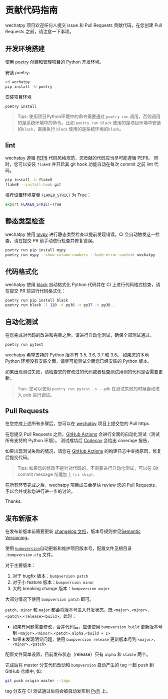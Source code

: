 贡献代码指南
===============

wechatpy 项目欢迎任何人提交 issue 和 Pull Requests 贡献代码，在您创建 Pull Requests 之前，请注意一下事项。

## 开发环境搭建

使用 [poetry](https://python-poetry.org/) 创建和管理项目的 Python 开发环境。

安装 poetry:
```bash
cd wechatpy
pip install -U poetry
```

安装项目环境
```bash
poetry install
```

> Tips: 使用项目Python环境中的命令需要通过 `poetry run` 调用，否则调用的是系统环境中的命令。比如 `poetry run black` 使用的是项目环境中安装的`black`，直接执行 `black` 使用的是系统环境的`black`。

## lint

wechatpy 遵循 [PEP8](https://www.python.org/dev/peps/pep-0008/) 代码风格规范，您贡献的代码应当尽可能遵循 PEP8。
同时，您可以安装 `flake8` 并开启其 git hook 功能自动在每次 commit 之前 lint 代码。

```bash
pip install -U flake8
flake8 --install-hook git
```

推荐设置环境变量 `FLAKE8_STRICT` 为 True：

```bash
export FLAKE8_STRICT=True
```

## 静态类型检查

wechatpy 使用 [mypy](https://github.com/python/mypy/) 进行静态类型检查以提前发现错误。CI 会自动触发这一检查，请在提交 PR 前手动进行检查并修复错误。

```bash
poetry run pip install mypy
poetry run mypy --show-column-numbers --hide-error-context wechatpy
```

## 代码格式化

wechatpy 使用 [black](https://github.com/psf/black/) 自动格式化 Python 代码并在 CI 上进行代码格式检查，请在提交 PR 前进行代码格式化：

```bash
poetry run pip install black
poetry run black -l 120 -t py36 -t py37 -t py38 .
```

## 自动化测试

在您完成对代码的改进和完善之后，请进行自动化测试，确保全部测试通过。

```bash
poetry run pytest
```

wechatpy 希望支持的 Python 版本有 3.5, 3.6, 3.7 和 3.8。
如果您的本地 Python 环境没有安装全面，请尽可能测试全面您已经安装的 Python 版本。

如果出现测试失败，请检查您的修改过的代码或者检查测试用例的代码是否需要更新。

> Tips: 您可以使用 `poetry run pytest -s --pdb` 在测试失败的时候自动进入 pdb 进行调试。

## Pull Requests

在您完成上述所有步骤后，您可以在 [wechatpy](https://github.com/wechatpy/wechatpy) 项目上提交您的 Pull httpx.

在您提交 Pull Requests 之后，[GitHub Actions](https://github.com/wechatpy/wechatpy/actions?query=workflow%3ACI) 会进行全面的自动化测试（测试所有支持的 Python 环境）。
测试成功后 [Codecov](https://codecov.io/github/wechatpy/wechatpy?branch=master) 会给出 coverage 报告，

如果出现测试失败的情况，请您在 [GitHub Actions](https://github.com/wechatpy/wechatpy/actions?query=workflow%3ACI) 的构建日志中查找原因，修复后提交代码。

> Tips: 如果您的修改不是针对代码的，不需要进行自动化测试，可以在 Git commit message 结尾加上 `[ci skip]`.

在所有环节完成之后，wechatpy 项目成员会尽快 review 您的 Pull Requests，予以合并或和您进行进一步的讨论。

Thanks.

## 发布新版本

在发布新版本前需要更新 [changelog 文档](../docs/changelog.rst)，版本号规则参见[Semantic Versioning](https://semver.org/)。

使用 [`bumpversion`](https://github.com/peritus/bumpversion)自动更新和维护项目版本号，配置文件见根目录 `.bumpversion.cfg` 文件。

对于主要版本：

1. 对于 bugfix 版本：`bumpversion patch`
2. 对于小 feature 版本：`bumpversion minor`
3. 大的 breaking change 版本：`bumpversion major`

大部分情况下使用 `bumpversion patch` 即可。

`patch`、`minor` 和 `major` 都会将版本号进入开发状态，既 `<major>.<minor>.<patch>.<release><build>`，此时：
* 如果有问题需要修改，合并代码后，应该使用 `bumpversion build` 更新版本号到 `<major>.<minor>.<patch>.alpha.<build + 1>`
* 如果未发现明显问题，使用 `bumpversion release` 更新版本号到 `<major>.<minor>.<patch>`

配置文件简单设置，目前发布状态（release）只有 `alpha` 和 `stable` 两个。

完成后将 master 分支代码改动和 `bumpversion` 自动产生的 tag 一起 push 到 GitHub 仓库中, 如:

```bash
git push origin master --tags
```

tag 分支在 CI 测试通过后将会被自动发布到 [PyPi](https://pypi.python.org/pypi/wechatpy) 上。
